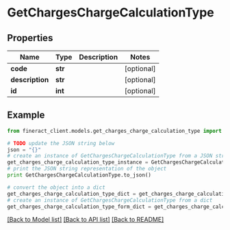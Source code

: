 # GetChargesChargeCalculationType


## Properties

Name | Type | Description | Notes
------------ | ------------- | ------------- | -------------
**code** | **str** |  | [optional] 
**description** | **str** |  | [optional] 
**id** | **int** |  | [optional] 

## Example

```python
from fineract_client.models.get_charges_charge_calculation_type import GetChargesChargeCalculationType

# TODO update the JSON string below
json = "{}"
# create an instance of GetChargesChargeCalculationType from a JSON string
get_charges_charge_calculation_type_instance = GetChargesChargeCalculationType.from_json(json)
# print the JSON string representation of the object
print GetChargesChargeCalculationType.to_json()

# convert the object into a dict
get_charges_charge_calculation_type_dict = get_charges_charge_calculation_type_instance.to_dict()
# create an instance of GetChargesChargeCalculationType from a dict
get_charges_charge_calculation_type_form_dict = get_charges_charge_calculation_type.from_dict(get_charges_charge_calculation_type_dict)
```
[[Back to Model list]](../README.md#documentation-for-models) [[Back to API list]](../README.md#documentation-for-api-endpoints) [[Back to README]](../README.md)


